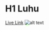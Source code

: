 # H1 Luhu

[Live Link](https://luhu.herokuapp.com)
![alt text](https://luhu-seeds.s3.amazonaws.com/Main+Page+Screen+Shot.png "Splash Page Screen Shot")

